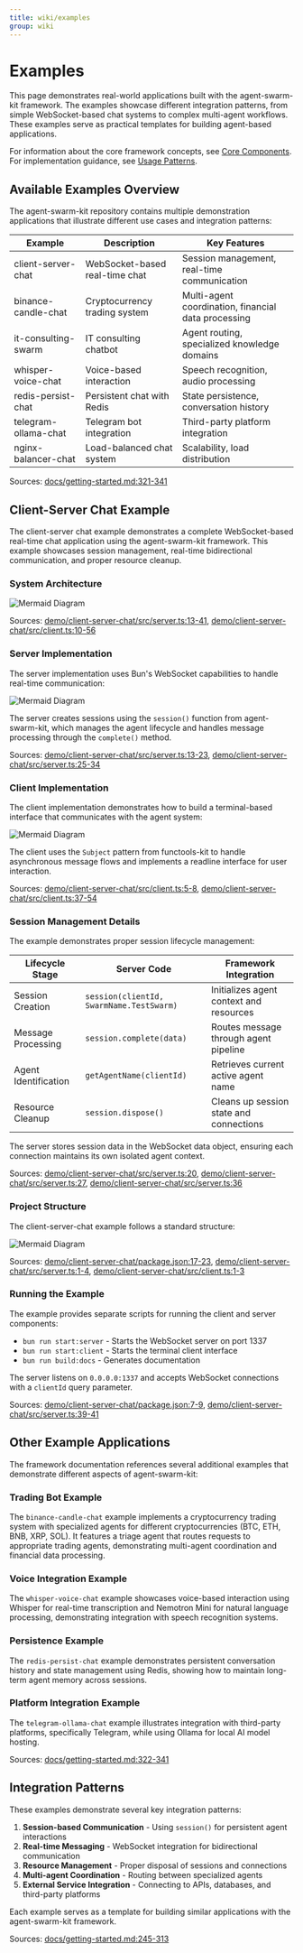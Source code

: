 ```yaml
---
title: wiki/examples
group: wiki
---
```


# Examples

This page demonstrates real-world applications built with the agent-swarm-kit framework. The examples showcase different integration patterns, from simple WebSocket-based chat systems to complex multi-agent workflows. These examples serve as practical templates for building agent-based applications.

For information about the core framework concepts, see [Core Components](#2). For implementation guidance, see [Usage Patterns](#5).

## Available Examples Overview

The agent-swarm-kit repository contains multiple demonstration applications that illustrate different use cases and integration patterns:

| Example | Description | Key Features |
|---------|-------------|--------------|
| client-server-chat | WebSocket-based real-time chat | Session management, real-time communication |
| binance-candle-chat | Cryptocurrency trading system | Multi-agent coordination, financial data processing |
| it-consulting-swarm | IT consulting chatbot | Agent routing, specialized knowledge domains |
| whisper-voice-chat | Voice-based interaction | Speech recognition, audio processing |
| redis-persist-chat | Persistent chat with Redis | State persistence, conversation history |
| telegram-ollama-chat | Telegram bot integration | Third-party platform integration |
| nginx-balancer-chat | Load-balanced chat system | Scalability, load distribution |

Sources: [docs/getting-started.md:321-341]()

## Client-Server Chat Example

The client-server chat example demonstrates a complete WebSocket-based real-time chat application using the agent-swarm-kit framework. This example showcases session management, real-time bidirectional communication, and proper resource cleanup.

### System Architecture

![Mermaid Diagram](./diagrams\27_Examples_0.svg)

Sources: [demo/client-server-chat/src/server.ts:13-41](), [demo/client-server-chat/src/client.ts:10-56]()

### Server Implementation

The server implementation uses Bun's WebSocket capabilities to handle real-time communication:

![Mermaid Diagram](./diagrams\27_Examples_1.svg)

The server creates sessions using the `session()` function from agent-swarm-kit, which manages the agent lifecycle and handles message processing through the `complete()` method.

Sources: [demo/client-server-chat/src/server.ts:13-23](), [demo/client-server-chat/src/server.ts:25-34]()

### Client Implementation

The client implementation demonstrates how to build a terminal-based interface that communicates with the agent system:

![Mermaid Diagram](./diagrams\27_Examples_2.svg)

The client uses the `Subject` pattern from functools-kit to handle asynchronous message flows and implements a readline interface for user interaction.

Sources: [demo/client-server-chat/src/client.ts:5-8](), [demo/client-server-chat/src/client.ts:37-54]()

### Session Management Details

The example demonstrates proper session lifecycle management:

| Lifecycle Stage | Server Code | Framework Integration |
|----------------|-------------|----------------------|
| Session Creation | `session(clientId, SwarmName.TestSwarm)` | Initializes agent context and resources |
| Message Processing | `session.complete(data)` | Routes message through agent pipeline |
| Agent Identification | `getAgentName(clientId)` | Retrieves current active agent name |
| Resource Cleanup | `session.dispose()` | Cleans up session state and connections |

The server stores session data in the WebSocket data object, ensuring each connection maintains its own isolated agent context.

Sources: [demo/client-server-chat/src/server.ts:20](), [demo/client-server-chat/src/server.ts:27](), [demo/client-server-chat/src/server.ts:36]()

### Project Structure

The client-server-chat example follows a standard structure:

![Mermaid Diagram](./diagrams\27_Examples_3.svg)

Sources: [demo/client-server-chat/package.json:17-23](), [demo/client-server-chat/src/server.ts:1-4](), [demo/client-server-chat/src/client.ts:1-3]()

### Running the Example

The example provides separate scripts for running the client and server components:

- `bun run start:server` - Starts the WebSocket server on port 1337
- `bun run start:client` - Starts the terminal client interface
- `bun run build:docs` - Generates documentation

The server listens on `0.0.0.0:1337` and accepts WebSocket connections with a `clientId` query parameter.

Sources: [demo/client-server-chat/package.json:7-9](), [demo/client-server-chat/src/server.ts:39-41]()

## Other Example Applications

The framework documentation references several additional examples that demonstrate different aspects of agent-swarm-kit:

### Trading Bot Example
The `binance-candle-chat` example implements a cryptocurrency trading system with specialized agents for different cryptocurrencies (BTC, ETH, BNB, XRP, SOL). It features a triage agent that routes requests to appropriate trading agents, demonstrating multi-agent coordination and financial data processing.

### Voice Integration Example  
The `whisper-voice-chat` example showcases voice-based interaction using Whisper for real-time transcription and Nemotron Mini for natural language processing, demonstrating integration with speech recognition systems.

### Persistence Example
The `redis-persist-chat` example demonstrates persistent conversation history and state management using Redis, showing how to maintain long-term agent memory across sessions.

### Platform Integration Example
The `telegram-ollama-chat` example illustrates integration with third-party platforms, specifically Telegram, while using Ollama for local AI model hosting.

Sources: [docs/getting-started.md:322-341]()

## Integration Patterns

These examples demonstrate several key integration patterns:

1. **Session-based Communication** - Using `session()` for persistent agent interactions
2. **Real-time Messaging** - WebSocket integration for bidirectional communication  
3. **Resource Management** - Proper disposal of sessions and connections
4. **Multi-agent Coordination** - Routing between specialized agents
5. **External Service Integration** - Connecting to APIs, databases, and third-party platforms

Each example serves as a template for building similar applications with the agent-swarm-kit framework.

Sources: [docs/getting-started.md:245-313]()